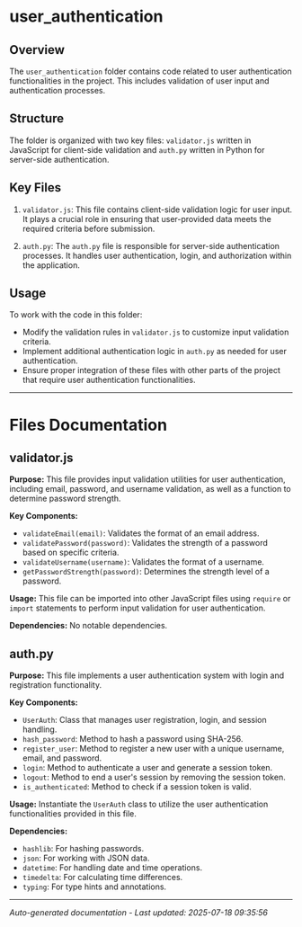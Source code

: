 # user_authentication

## Overview
The `user_authentication` folder contains code related to user authentication functionalities in the project. This includes validation of user input and authentication processes.

## Structure
The folder is organized with two key files: `validator.js` written in JavaScript for client-side validation and `auth.py` written in Python for server-side authentication.

## Key Files
1. `validator.js`: This file contains client-side validation logic for user input. It plays a crucial role in ensuring that user-provided data meets the required criteria before submission.
   
2. `auth.py`: The `auth.py` file is responsible for server-side authentication processes. It handles user authentication, login, and authorization within the application.

## Usage
To work with the code in this folder:
- Modify the validation rules in `validator.js` to customize input validation criteria.
- Implement additional authentication logic in `auth.py` as needed for user authentication.
- Ensure proper integration of these files with other parts of the project that require user authentication functionalities.

---

# Files Documentation

## validator.js

**Purpose:** This file provides input validation utilities for user authentication, including email, password, and username validation, as well as a function to determine password strength.

**Key Components:**
- `validateEmail(email)`: Validates the format of an email address.
- `validatePassword(password)`: Validates the strength of a password based on specific criteria.
- `validateUsername(username)`: Validates the format of a username.
- `getPasswordStrength(password)`: Determines the strength level of a password.

**Usage:** This file can be imported into other JavaScript files using `require` or `import` statements to perform input validation for user authentication.

**Dependencies:** No notable dependencies.

## auth.py

**Purpose:** This file implements a user authentication system with login and registration functionality.

**Key Components:**
- `UserAuth`: Class that manages user registration, login, and session handling.
- `hash_password`: Method to hash a password using SHA-256.
- `register_user`: Method to register a new user with a unique username, email, and password.
- `login`: Method to authenticate a user and generate a session token.
- `logout`: Method to end a user's session by removing the session token.
- `is_authenticated`: Method to check if a session token is valid.

**Usage:** Instantiate the `UserAuth` class to utilize the user authentication functionalities provided in this file.

**Dependencies:**
- `hashlib`: For hashing passwords.
- `json`: For working with JSON data.
- `datetime`: For handling date and time operations.
- `timedelta`: For calculating time differences.
- `typing`: For type hints and annotations.

---
*Auto-generated documentation - Last updated: 2025-07-18 09:35:56*
